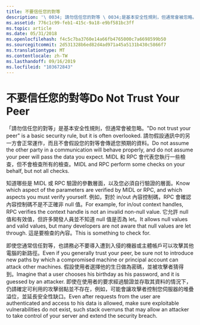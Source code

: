 ```yaml
---
title: 不要信任您的對等
description: '\ 0034; 請勿信任您的對等 \ 0034;是基本安全性規則，但通常會被忽略。'
ms.assetid: 776c1c99-feb1-415c-9a18-e9bf581bc3ff
ms.topic: article
ms.date: 05/31/2018
ms.openlocfilehash: f4c5c7ba3760e14a66fb4765000c7a6698599b50
ms.sourcegitcommit: 2d531328b6ed82d4ad971a45a5131b430c5866f7
ms.translationtype: MT
ms.contentlocale: zh-TW
ms.lasthandoff: 09/16/2019
ms.locfileid: "103672843"
---
```

# <a name="do-not-trust-your-peer"></a><span data-ttu-id="77144-103">不要信任您的對等</span><span class="sxs-lookup"><span data-stu-id="77144-103">Do Not Trust Your Peer</span></span>

<span data-ttu-id="77144-104">「請勿信任您的對等」是基本安全性規則，但通常會被忽略。</span><span class="sxs-lookup"><span data-stu-id="77144-104">"Do not trust your peer" is a basic security rule, but it is often overlooked.</span></span> <span data-ttu-id="77144-105">請勿假設通訊中的另一方會正常運作，而且不會假設您的對等會傳遞您預期的資料。</span><span class="sxs-lookup"><span data-stu-id="77144-105">Do not assume the other party in a communication will behave properly, and do not assume your peer will pass the data you expect.</span></span> <span data-ttu-id="77144-106">MIDL 和 RPC 會代表您執行一些檢查，但不會檢查所有的檢查。</span><span class="sxs-lookup"><span data-stu-id="77144-106">MIDL and RPC perform some checks on your behalf, but not all checks.</span></span>

<span data-ttu-id="77144-107">知道哪些是 MIDL 或 RPC 驗證的參數層面，以及您必須自行驗證的層面。</span><span class="sxs-lookup"><span data-stu-id="77144-107">Know which aspect of the parameters are verified by MIDL or RPC, and which aspects you must verify yourself.</span></span> <span data-ttu-id="77144-108">例如，對於 in/out 內容控制碼，RPC 會確認內容控制碼不是不正確非 null 值。</span><span class="sxs-lookup"><span data-stu-id="77144-108">For example, for in/out context handles, RPC verifies the context handle is not an invalid non-null value.</span></span> <span data-ttu-id="77144-109">它允許 null 值和有效值，但許多開發人員並不知道 null 值是否為 let。</span><span class="sxs-lookup"><span data-stu-id="77144-109">It allows null values and valid values, but many developers are not aware that null values are let through.</span></span> <span data-ttu-id="77144-110">這是要檢查的內容。</span><span class="sxs-lookup"><span data-stu-id="77144-110">This is something to check for.</span></span>

<span data-ttu-id="77144-111">即使您通常信任對等，也請務必不要導入遭到入侵的機器或主體帳戶可以攻擊其他電腦的新路徑。</span><span class="sxs-lookup"><span data-stu-id="77144-111">Even if you generally trust your peer, be sure not to introduce new paths by which a compromised machine or principal account can attack other machines.</span></span> <span data-ttu-id="77144-112">假設使用者選擇他的生日做為密碼，並被攻擊者猜得到。</span><span class="sxs-lookup"><span data-stu-id="77144-112">Imagine that a user chooses his birthday as his password, and it is guessed by an attacker.</span></span> <span data-ttu-id="77144-113">即使在使用者的要求經過驗證並存取其資料的情況下，仍請確定可利用的攻擊弱點並不存在，例如，可能會讓攻擊者控制您伺服器的堆疊溢位，並延長安全性缺口。</span><span class="sxs-lookup"><span data-stu-id="77144-113">Even after requests from the user are authenticated and access to his data is allowed, make sure exploitable vulnerabilities do not exist, such stack overruns that may allow an attacker to take control of your server and extend the security breach.</span></span>

 

 




